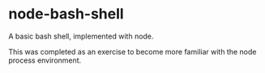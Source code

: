 # node-bash-shell
A basic bash shell, implemented with node. 

This was completed as an exercise to become more familiar with the node process environment.

